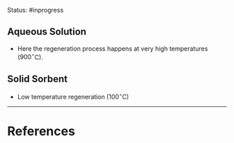 Status: #inprogress 

## Aqueous Solution 
- Here the regeneration process happens at very high temperatures ($900 ^\circ$C). 
## Solid Sorbent 
- Low temperature regeneration ($100 ^\circ$C)





---
# References
